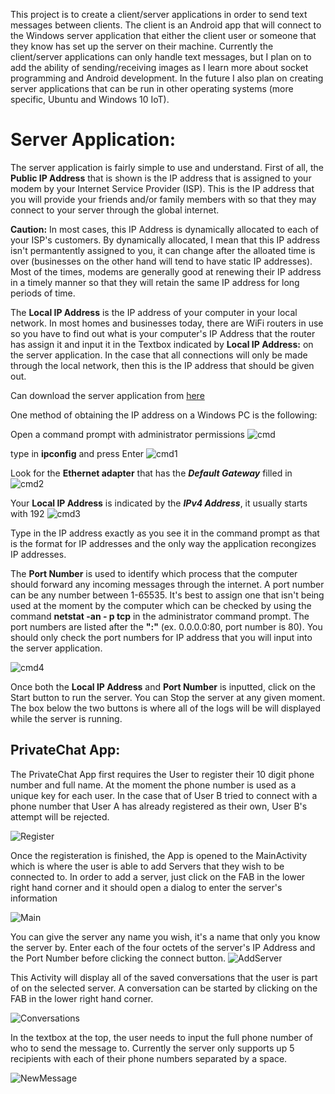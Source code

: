 This project is to create a client/server applications in order to send text messages between clients. The client is an Android app 
that will connect to the Windows server application that either the client user or someone that they know has set up the server on their machine.
Currently the client/server applications can only handle text messages, but I plan on to add the ability of sending/receiving 
images as I learn more about socket programming and Android development. In the future I also plan on creating server applications that
can be run in other operating systems (more specific, Ubuntu and Windows 10 IoT).  


# Server Application:
The server application is fairly simple to use and understand. First of all, the **Public IP Address** that is shown is the IP address that is assigned to your modem by your Internet Service Provider (ISP). This is the IP address that you will provide your friends and/or family members with so that they may connect to your server through the global internet. 

**Caution:** In most cases, this IP Address is dynamically allocated to each of your ISP's customers. By dynamically allocated, I mean that this IP address isn't permantently assigned to you, it can change after the alloated time is over (businesses on the other hand will tend to have static IP addresses). Most of the times, modems are generally good at renewing their IP address in a timely manner so that they will retain the same IP address for long periods of time. 

The **Local IP Address** is the IP address of your computer in your local network. In most homes and businesses today, there are WiFi routers in use so you have to find out what is your computer's IP Address that the router has assign it and input it in the Textbox indicated by **Local IP Address:** on the server application. In the case that all connections will only be made through the local network, then this is the IP address that should be given out.

Can download the server application from [here](/PrivateChatServer/Ready/PrivateChatServer.zip)

One method of obtaining the IP address on a Windows PC is the following:

Open a command prompt with administrator permissions
![cmd](/Readmeimgs/cmd.png)

type in **ipconfig** and press Enter
![cmd1](/Readmeimgs/cmd1.png)

Look for the **Ethernet adapter** that has the ***Default Gateway*** filled in
![cmd2](/Readmeimgs/cmd2.png)

Your **Local IP Address** is indicated by the ***IPv4 Address***, it usually starts with 192
![cmd3](/Readmeimgs/cmd3.png)

Type in the IP address exactly as you see it in the command prompt as that is the format for IP addresses and the only way the application recongizes IP addresses.

The **Port Number** is used to identify which process that the computer should forward any incoming messages through the internet. A port number can be any number between 1-65535. It's best to assign one that isn't being used at the moment by the computer which can be checked by using the command **netstat -an - p tcp** in the administrator command prompt. The port numbers are listed after the **":"** (ex. 0.0.0.0:80, port number is 80). You should only check the port numbers for IP address that you will input into the server application.

![cmd4](/Readmeimgs/cmd4.png)

Once both the **Local IP Address** and **Port Number** is inputted, click on the Start button to run the server. You can Stop the server at any given moment. The box below the two buttons is where all of the logs will be will displayed while the server is running.

## PrivateChat App:

The PrivateChat App first requires the User to register their 10 digit phone number and full name. At the moment the phone number is used as a unique key for each user. In the case that of User B tried to connect with a phone number that User A has already registered as their own, User B's attempt will be rejected.

![Register](/Readmeimgs/Register.png)

Once the registeration is finished, the App is opened to the MainActivity which is where the user is able to add Servers that they wish to be connected to. In order to add a server, just click on the FAB in the lower right hand corner and it should open a dialog to enter the server's information

![Main](/Readmeimgs/Main.png)

You can give the server any name you wish, it's a name that only you know the server by. Enter each of the four octets of the server's IP Address and the Port Number before clicking the connect button.
![AddServer](/Readmeimgs/AddServer.png)

This Activity will display all of the saved conversations that the user is part of on the selected server. A conversation can be started by clicking on the FAB in the lower right hand corner.

![Conversations](/Readmeimgs/Conversations.png)

In the textbox at the top, the user needs to input the full phone number of who to send the message to. Currently the server only supports up 5 recipients with each of their phone numbers separated by a space.

![NewMessage](/Readmeimgs/NewMessage.png)
